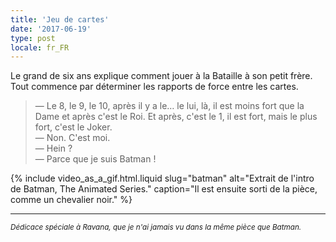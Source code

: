 ```yaml
---
title: 'Jeu de cartes'
date: '2017-06-19'
type: post
locale: fr_FR
---
```


Le grand de six ans explique comment jouer à la Bataille à son petit frère. Tout commence par déterminer les rapports de force entre les cartes.

<!-- more -->

> — Le 8, le 9, le 10, après il y a le… le lui, là, il est moins fort que la Dame et après c'est le Roi. Et après, c'est le 1, il est fort, mais le plus fort, c'est le Joker.  
> — Non. C'est moi.  
> — Hein ?  
> — Parce que je suis Batman !

{% include video_as_a_gif.html.liquid
    slug="batman"
    alt="Extrait de l'intro de Batman, The Animated Series."
    caption="Il est ensuite sorti de la pièce, comme un chevalier noir."
%}

***

<small><i>Dédicace spéciale à Ravana, que je n'ai jamais vu dans la même pièce que Batman.</i></small>